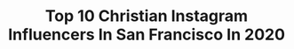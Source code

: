 ---
title: Top 10 Christian Instagram Influencers In San Francisco In 2020
description: >-
  Find top christian Instagram influencers in San Francisco in 2020. Most popular hashtags: #sanfrancisco #love #influencer #photography.
platform: Instagram
hits: 8
text_top: See the best Instagram profiles on inBeat.
text_bottom: Our database aggregates 8 Instagram influencers like this in San Francisco, United States for you to connect with.
profiles:
  - username: "mirthicat"
    fullname: >-
      𝕸 | BLOGGER | SAN FRANCISCO
    bio: >-
      ❅ Christian † | தமிழ் ❅ Sri Lanka —> San Francisco ❅ EMT | Pre-med | Bunny mom 📸 @letmecaptureyouu Cal ‘20 | ENFJ-T #medicine | #blogger | #fashion
    location: "United States"
    followers: 3157
    engagement: 1267
    commentsToLikes: 0.062896
    id: ckaothmi9vykf0i78lxne1x0y
    verified: false
    hashtags: "#girlpower, #fallmood, #ucberkeley, #lifestyleblogger"
  - username: "jaydenjhammer"
    fullname: >-
      JAYDEN 🔨
    bio: >-
      20. Bay Area. @zippermouth.music
    location: "United States"
    followers: 22890
    engagement: 1360
    commentsToLikes: 0.020292
    id: ck8wfu2clg9du0j78w8am0c62
    verified: false
    hashtags: "#bayareamusic, #metal, #localband, #femaleguitarist"
  - username: "bobbykenney3"
    fullname: >-
      Bobby Kenney III
    bio: >-
      Truth, beauty, goodness ✝︎ Child of God @youarelovedmission Weddings: @bk3weddings Church Photography: @heavenlyartisans Model: @heymantalentagency
    location: "United States"
    followers: 23654
    engagement: 177
    commentsToLikes: 0.036431
    id: ckap8z1kvqik90i78cf0q96vl
    verified: false
    hashtags: "#catholic, #photographer, #bobbykenneyiii, #nikonusa"
  - username: "christiandawdesign"
    fullname: >-
      Christian Daw
    bio: >-
      Former attorney with a passion for beautiful homes... and a little design firm. 💁🏻‍♂️ Follow along! #christiandawdesign 👇🏻Connect for services.
    location: "United States"
    followers: 311742
    engagement: 530
    commentsToLikes: 0.023131
    id: ck0w79duucey70i19750um17m
    verified: false
    hashtags: "#newconstruction, #beachhouse, #renovationproject, #housetour"
  - username: "takeospikes51"
    fullname: >-
      Takeo Spikes (HOF Nominee)
    bio: >-
      🦅Auburn Athlete to NFL Vet to MBA Living My Dreams | 📸Photographer + Author + Podcaster + Producer + Motivator + Dad 🎙Listen to Me on @thebtmpodcast
    location: "United States"
    followers: 39301
    engagement: 136
    commentsToLikes: 0.079972
    id: ckaorw54tp0pr0i78sutp2ko3
    verified: true
    hashtags: "#love, #blackfathers, #mixitup, #wareagle"
  - username: "christinamcneill"
    fullname: >-
      Christina McNeill
    bio: >-
      Editorial Wedding Photographer in San Francisco. I photograph extraordinary couples who want something a little different. Locally & around the globe!
    location: "United States"
    followers: 14400
    engagement: 223
    commentsToLikes: 0.044888
    id: ck5c5t0f343iy0i11x6licmsq
    verified: false
    hashtags: "#mexicowedding, #candidwedding, #weddingtraditions, #microwedding"
  - username: "mileydancer11"
    fullname: >-
      Miley Jean ❤ MOM RAN Christina
    bio: >-
      Mom blog ✨ @soeldancewear #soelgirl @carissastutucouture CTCMILEY @labelleroseapparel MILEY10 @clairefabrephoto MILEY10 DO NOT TAKE PICS
    location: "United States"
    followers: 14394
    engagement: 415
    commentsToLikes: 0.249565
    id: ck6u1cezxkwl30j71g01rnkt2
    verified: false
    hashtags: "#picoftheday, #moodyphotography, #labellerose, #rtttfeatures"
  - username: "katerina__christina"
    fullname: >-
      Katerina Christina
    bio: >-
      📍 𝚂𝚊𝚗 𝙵𝚛𝚊𝚗𝚌𝚒𝚜𝚌𝚘 📷 𝚂𝚒𝚍𝚎𝚔𝚒𝚌𝚔𝚜: 𝙻𝚎𝚒𝚌𝚊 𝙼𝟷𝟶 || 𝙼𝚊𝚖𝚒𝚢𝚊 𝟽 || 𝙲𝚊𝚗𝚘𝚗 𝚂𝚞𝚙𝚎𝚛 𝟾 ❕ 𝙿𝚛𝚒𝚗𝚝𝚜 ⬇️
    location: "United States"
    followers: 7987
    engagement: 462
    commentsToLikes: 0.047632
    id: ck5zr02vfvmzw0i14xlw04zx2
    verified: false
    hashtags: "#artlife, #artlifestyle, #visualartist, #streetphotographercommunity"
  - username: "christiancarnation"
    fullname: >-
      Christian
    bio: >-
      Bagged 2015 Mustang GT Premium PP manual NC 🌍 RT(R) ☢ Sphynx cat mum @smeagolandluna @limitlesscarcare : CHRISTIAN15
    location: "United States"
    followers: 35698
    engagement: 408
    commentsToLikes: 0.021231
    id: ck601qypfg0d90i14hhy2r8m0
    verified: false
    hashtags: "#murdered, #carsofinstagram, #ford, #mustanggt"
  - username: "christianaaron"
    fullname: >-
      christian
    bio: >-
      call it a curse or just call me blessed @fluentlust @iusedtoberelevant snapchat | twitter | tiktok | christiantaaron
    location: "United States"
    followers: 230025
    engagement: 143
    commentsToLikes: 0.027107
    id: ckapbxeyh1nmh0i78c3mhwta0
    verified: true
    hashtags: "#emsculpt, #therosenburg"
---
